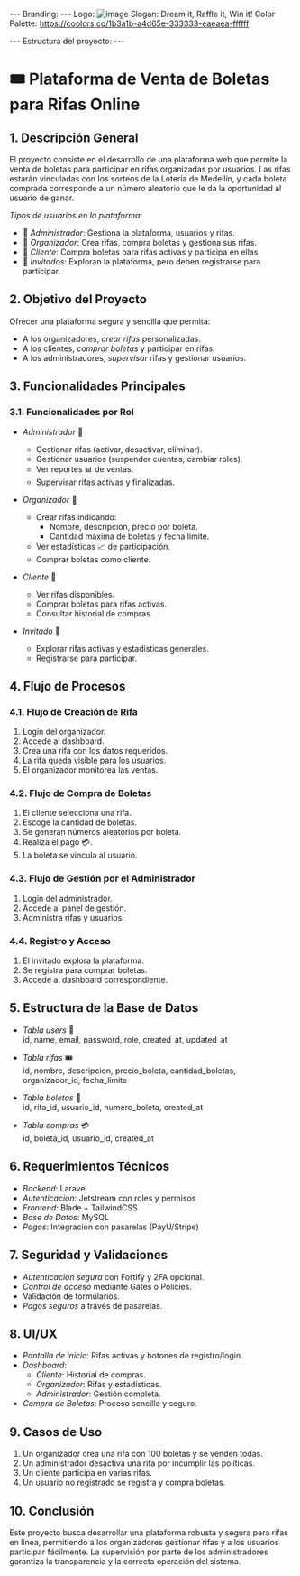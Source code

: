 --- Branding: ---
Logo: ![image](https://github.com/user-attachments/assets/1755a47e-8fbc-419f-915c-b88a16415db0)
Slogan: Dream it, Raffle it, Win it!
Color Palette: https://coolors.co/1b3a1b-a4d65e-333333-eaeaea-ffffff

--- Estructura del proyecto: ---
# 🎟️ Plataforma de Venta de Boletas para Rifas Online

## 1. Descripción General
El proyecto consiste en el desarrollo de una plataforma web que permite la venta de boletas para participar en rifas organizadas por usuarios. Las rifas estarán vinculadas con los sorteos de la Lotería de Medellín, y cada boleta comprada corresponde a un número aleatorio que le da la oportunidad al usuario de ganar.

*Tipos de usuarios en la plataforma:*
- 👑 *Administrador*: Gestiona la plataforma, usuarios y rifas.
- 🌟 *Organizador*: Crea rifas, compra boletas y gestiona sus rifas.
- 👤 *Cliente*: Compra boletas para rifas activas y participa en ellas.
- 👥 *Invitados*: Exploran la plataforma, pero deben registrarse para participar.

## 2. Objetivo del Proyecto
Ofrecer una plataforma segura y sencilla que permita:  
- A los organizadores, *crear rifas* personalizadas.  
- A los clientes, *comprar boletas* y participar en rifas.  
- A los administradores, *supervisar* rifas y gestionar usuarios.  

## 3. Funcionalidades Principales

### 3.1. Funcionalidades por Rol
- *Administrador* 👑  
  - Gestionar rifas (activar, desactivar, eliminar).
  - Gestionar usuarios (suspender cuentas, cambiar roles).
  - Ver reportes 📊 de ventas.
  - Supervisar rifas activas y finalizadas.

- *Organizador* 🌟  
  - Crear rifas indicando:
    - Nombre, descripción, precio por boleta.
    - Cantidad máxima de boletas y fecha límite.
  - Ver estadísticas 📈 de participación.
  - Comprar boletas como cliente.

- *Cliente* 👤  
  - Ver rifas disponibles.
  - Comprar boletas para rifas activas.
  - Consultar historial de compras.

- *Invitado* 👥  
  - Explorar rifas activas y estadísticas generales.
  - Registrarse para participar.

## 4. Flujo de Procesos

### 4.1. Flujo de Creación de Rifa
1. Login del organizador.
2. Accede al dashboard.
3. Crea una rifa con los datos requeridos.
4. La rifa queda visible para los usuarios.
5. El organizador monitorea las ventas.

### 4.2. Flujo de Compra de Boletas
1. El cliente selecciona una rifa.
2. Escoge la cantidad de boletas.
3. Se generan números aleatorios por boleta.
4. Realiza el pago 💳.
5. La boleta se vincula al usuario.

### 4.3. Flujo de Gestión por el Administrador
1. Login del administrador.
2. Accede al panel de gestión.
3. Administra rifas y usuarios.

### 4.4. Registro y Acceso
1. El invitado explora la plataforma.
2. Se registra para comprar boletas.
3. Accede al dashboard correspondiente.

## 5. Estructura de la Base de Datos
- *Tabla users* 👤  
  id, name, email, password, role, created_at, updated_at

- *Tabla rifas* 🎟️  
  id, nombre, descripcion, precio_boleta, cantidad_boletas, organizador_id, fecha_limite

- *Tabla boletas* 🛒  
  id, rifa_id, usuario_id, numero_boleta, created_at

- *Tabla compras* 💳  
  id, boleta_id, usuario_id, created_at

## 6. Requerimientos Técnicos
- *Backend*: Laravel
- *Autenticación*: Jetstream con roles y permisos
- *Frontend*: Blade + TailwindCSS
- *Base de Datos*: MySQL
- *Pagos*: Integración con pasarelas (PayU/Stripe)

## 7. Seguridad y Validaciones
- *Autenticación segura* con Fortify y 2FA opcional.
- *Control de acceso* mediante Gates o Policies.
- Validación de formularios.
- *Pagos seguros* a través de pasarelas.

## 8. UI/UX
- *Pantalla de inicio*: Rifas activas y botones de registro/login.
- *Dashboard*:
  - *Cliente*: Historial de compras.
  - *Organizador*: Rifas y estadísticas.
  - *Administrador*: Gestión completa.
- *Compra de Boletas*: Proceso sencillo y seguro.

## 9. Casos de Uso
1. Un organizador crea una rifa con 100 boletas y se venden todas.
2. Un administrador desactiva una rifa por incumplir las políticas.
3. Un cliente participa en varias rifas.
4. Un usuario no registrado se registra y compra boletas.

## 10. Conclusión
Este proyecto busca desarrollar una plataforma robusta y segura para rifas en línea, permitiendo a los organizadores gestionar rifas y a los usuarios participar fácilmente. La supervisión por parte de los administradores garantiza la transparencia y la correcta operación del sistema.
